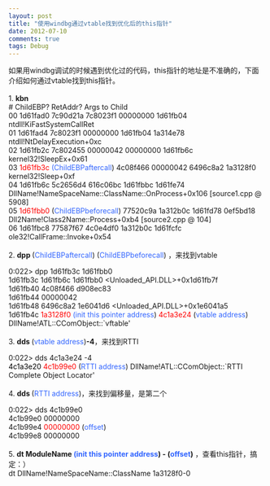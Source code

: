 ```yaml
---
layout: post
title: "使用windbg通过vtable找到优化后的this指针"
date: 2012-07-10
comments: true
tags: Debug
---
```



如果用windbg调试的时候遇到优化过的代码，this指针的地址是不准确的，下面介绍如何通过vtable找到this指针。<br /><br />1. <strong>kbn</strong><br /># ChildEBP? RetAddr? Args to Child<br />00 1d61fad0 7c90d21a 7c8023f1 00000000 1d61fb04 ntdll!KiFastSystemCallRet<br />01 1d61fad4 7c8023f1 00000000 1d61fb04 1a314e78 ntdll!NtDelayExecution+0xc<br />02 1d61fb2c 7c802455 00000042 00000000 1d61fb6c kernel32!SleepEx+0x61<br />03 <span style="color: #ff0000;">1d61fb3c </span><span style="color: #3366ff;">(ChildEBPaftercall</span>) 4c08f466 00000042 6496c8a2 1a3128f0 kernel32!Sleep+0xf<br />04 1d61fb6c 5c2656d4 616c06bc 1d61fbbc 1d61fe74 DllName!NameSpaceName::ClassName::OnProcess+0x106 [source1.cpp @ 5908]<br />05 <span style="color: #ff0000;">1d61fbb0 </span>(<span style="color: #3366ff;">ChildEBPbeforecall</span>) 77520c9a 1a312b0c 1d61fd78 0ef5bd18<br />Dll2Name!Class2Name::Process+0xb4 [source2.cpp @ 104]<br />06 1d61fbc8 77587f67 4c0e4df0 1a312b0c 1d61fcfc ole32!CallFrame::Invoke+0x54<br /><br />2. <strong>dpp </strong>(<span style="color: #3366ff;">ChildEBPaftercall</span>) (<span style="color: #3366ff;">ChildEBPbeforecall</span>) ，来找到vtable </p>
<p>0:022&gt; dpp 1d61fb3c 1d61fbb0<br />1d61fb3c 1d61fb6c 1d61fbb0 &lt;Unloaded_API.DLL&gt;+0x1d61fb7f<br />1d61fb40 4c08f466 d908ec83<br />1d61fb44 00000042<br />1d61fb48 6496c8a2 1e6041d6 &lt;Unloaded_API.DLL&gt;+0x1e6041a5<br />1d61fb4c <span style="color: #ff0000;">1a3128f0 </span><span style="color: #3366ff;">(init this pointer address</span>) <span style="color: #ff0000;">4c1a3e24 </span>(<span style="color: #3366ff;">vtable address</span>) DllName!ATL::CComObject::`vftable'<br /><br />3. <strong>dds </strong>(<span style="color: #3366ff;">vtable address</span>)<strong>-4</strong>，来找到RTTI </p>
<p>0:022&gt; dds 4c1a3e24 -4<br /><span style="color: #000000;">4c1a3e20 </span><span style="color: #ff0000;">4c1b99e0 </span>(<span style="color: #3366ff;">RTTI address</span>) DllName!ATL::CComObject::`RTTI Complete Object Locator'<br /><br />4. <strong>dds </strong>(<span style="color: #3366ff;">RTTI address</span>)，来找到偏移量，是第二个 </p>
<p>0:022&gt; dds 4c1b99e0<br />4c1b99e0 00000000<br />4c1b99e4 <span style="color: #ff0000;">00000000 </span>(<span style="color: #3366ff;">offset</span>)<br />4c1b99e8 00000000<br /><br />5. <strong>dt ModuleName <span style="color: #3366ff;">(init this pointer address</span>) - (<span style="color: #3366ff;">offset</span>)</strong> ，查看this指针，搞定：）<br />dt DllName!NameSpaceName::ClassName 1a3128f0-0 </p>
<div>

